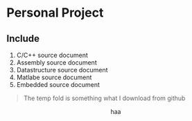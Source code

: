 # Personal Project
## Include

1. C/C++ source document
2. Assembly source document
3. Datastructure source document
4. Matlabe source document
5. Embedded source document

>The temp fold is something what I download from github  

<center> haa </center>
